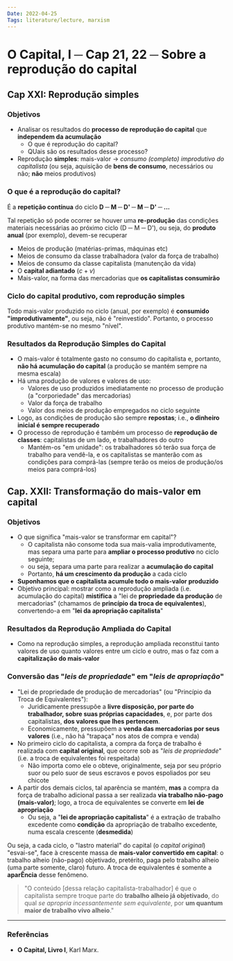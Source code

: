 ```yaml
---
Date: 2022-04-25
Tags: literature/lecture, marxism
---
```

# O Capital, I ─ Cap 21, 22 ─ Sobre a reprodução do capital
## Cap XXI: Reprodução simples
### Objetivos
- Analisar os resultados do **processo de reprodução do capital** que **independem da acumulação**
	- O que é reprodução do capital?
	- QUais são os resultados desse processo?
- Reprodução **simples**: mais-valor -> *consumo (completo) improdutivo do capitalista* (ou seja, aquisição de **bens de consumo**, necessários ou não; **não** meios produtivos)

### O que é a reprodução do capital?
É a **repetição contínua** do ciclo **D ─ M ─ D' ─ M ─ D' ─ ...**

Tal repetição só pode ocorrer se houver uma **re-produção** das condições materiais necessárias ao próximo ciclo (D ─ M ─ D'), ou seja, do **produto anual** (por exemplo), devem-se recuperar
- Meios de produção (matérias-primas, máquinas etc)
- Meios de consumo da classe trabalhadora (valor da força de trabalho)
- Meios de consumo da classe capitalista (manutenção da vida)
- O **capital adiantado** ($c + v$)
- Mais-valor, na forma das mercadorias que **os capitalistas consumirão**

### Ciclo do capital produtivo, com reprodução simples
Todo mais-valor produzido no ciclo (anual, por exemplo) é **consumido "improdutivamente"**, ou seja, não é "reinvestido". Portanto, o processo produtivo mantém-se no mesmo "nível".

### Resultados da Reprodução Simples do Capital
- O mais-valor é totalmente gasto no consumo do capitalista e, portanto, **não há acumulação do capital** (a produção se mantém sempre na mesma escala)
- Há uma produção de valores e valores de uso:
	- Valores de uso produzidos imediatamente no processo de produção (a "corporiedade" das mercadorias)
	- Valor da força de trabalho
	- Valor dos meios de produção empregados no ciclo seguinte
- Logo, as condições de produção são sempre **repostas**; i.e., **o dinheiro inicial é sempre recuperado**
- O processo de reprodução é também um processo de **reprodução de classes**: capitalistas de um lado, e trabalhadores do outro
	- Mantém-os "em unidade": os trabalhadores só terão sua força de trabalho para vendê-la, e os capitalistas se manterão com as condições para comprá-las (sempre terão os meios de produção/os meios para comprá-los)


## Cap. XXII: Transformação do mais-valor em capital
### Objetivos
- O que significa "mais-valor se transformar em capital"? 
	- O capitalista não consome toda sua mais-valia improdutivamente, mas separa uma parte para **ampliar o processo produtivo** no ciclo seguinte;
	- ou seja, separa uma parte para realizar a **acumulação do capital**
	- Portanto, **há um crescimento da produção** a cada ciclo
- **Suponhamos que o capitalista acumule todo o mais-valor produzido**
- Objetivo principal: mostrar como a reprodução ampliada (i.e. acumulação do capital) **mistifica** a "lei de **propriedade da produção** de mercadorias" (chamamos de **princípio da troca de equivalentes**), convertendo-a em "**lei da apropriação capitalista**"

### Resultados da Reprodução Ampliada do Capital
- Como na reprodução simples, a reprodução ampliada reconstitui tanto valores de uso quanto valores entre um ciclo e outro, mas o faz com a **capitalização do mais-valor**

### Conversão das "*leis de propriedade*" em "*leis de apropriação*"
- "Lei de propriedade de produção de mercadorias" (ou "Princípio da Troca de Equivalentes"): 
	- Juridicamente pressupõe a **livre disposição, por parte do trabalhador, sobre suas próprias capacidades**, e, por parte dos capitalistas, **dos valores que lhes pertencem**. 
	- Economicamente, pressupõem a **venda das mercadorias por seus valores** (i.e., não há "trapaça" nos atos de compra e venda)
- No primeiro ciclo do capitalista, a compra da força de trabalho é realizada com **capital original**, que ocorre sob as "*leis de propriedade*" (i.e. a troca de equivalentes foi respeitada)
	- Não importa como ele o obteve, originalmente, seja por seu próprio suor ou pelo suor de seus escravos e povos espoliados por seu chicote
- A partir dos demais ciclos, tal aparência se mantém, **mas** a compra da força de trabalho adicional passa a ser realizada **via trabalho não-pago (mais-valor)**; logo, a troca de equivalentes se converte em **lei de apropriação**
	- Ou seja, a "**lei de apropriação capitalista**" é a extração de trabalho excedente como **condição** da apropriação de trabalho excedente, numa escala crescente (**desmedida**)

Ou seja, a cada ciclo, o "lastro material" do capital (o *capital original*) "esvai-se", face à crescente massa de **mais-valor convertido em capital**: o trabalho alheio (não-pago) objetivado, pretérito, paga pelo trabalho alheio (uma parte somente, claro) futuro. A troca de equivalentes é somente a **aparÊncia** desse fenômeno. 
> "O conteúdo [dessa relação capitalista-trabalhador] é que o capitalista sempre troque parte do **trabalho alheio já objetivado**, do qual *se apropria incessantemente sem equivalente*, por **um quantum maior de trabalho vivo alheio**."



---
### Referências
- **O Capital, Livro I**, Karl Marx.